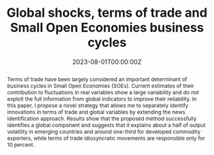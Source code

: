 ---
title: "Global shocks, terms of trade and Small Open Economies business cycles"
authors:
- admin
author_notes:
- "velasqcb@bc.edu"
date: "2023-08-01T00:00:00Z"
doi: ""

# Schedule page publish date (NOT publication's date).
#publishDate: "2023-08-01T00:00:00Z"

# Publication type.
# Legend: 0 = Uncategorized; 1 = Conference paper; 2 = Journal article;
# 3 = Preprint / Working Paper; 4 = Report; 5 = Book; 6 = Book section;
# 7 = Thesis; 8 = Patent
publication_types: ["3"]

# Publication name and optional abbreviated publication name.
#publication: "*Journal of Source Themes, 1*(1)"
#ublication_short: ""

abstract: Terms of trade have been largely considered an important determinant of business cycles in Small Open Economies (SOEs). Current estimates of their contribution to fluctuations in real variables show a large variability and do not exploit the full information from global indicators to improve their reliability. In this paper, I propose a novel strategy that allows me to separately identify innovations in terms of trade and global variables by extending the news identification approach. Results show that the proposed method successfully identifies a global component and suggests that it explains about a half of output volatility in emerging countries and around one-third for developed commodity exporters, while terms of trade idiosyncratic movements are responsible only for 10 percent.

# Summary. An optional shortened abstract.
summary: Terms of trade have been largely considered an important determinant of business cycles in Small Open Economies (SOEs). Current estimates of their contribution to fluctuations in real variables show a large variability and do not exploit the full information from global indicators to improve their reliability. In this paper, I propose a novel strategy that allows me to separately identify innovations in terms of trade and global variables by extending the news identification approach. Results show that the proposed method successfully identifies a global component and suggests that it explains about a half of output volatility in emerging countries and around one-third for developed commodity exporters, while terms of trade idiosyncratic movements are responsible only for 10 percent.

tags:
  - Business Cycles
  - Small Open Economies
  - Global shocks
  - Commodoties prices
#- Source Themes
featured: false

# links:
# - name: ""
#   url: ""
#url_pdf: 'uploads/GlobalShocksPaper.pdf'
##url_code: 'https://github.com/wowchemy/wowchemy-hugo-themes'
#url_dataset: ''
#url_poster: ''
#url_project: ''
#url_slides: ''
#url_source: ''
#url_video: ''

# Featured image
# To use, add an image named `featured.jpg/png` to your page's folder. 
image:
  caption: ''
  focal_point: ""
  preview_only: false

# Associated Projects (optional).
#   Associate this publication with one or more of your projects.
#   Simply enter your project's folder or file name without extension.
#   E.g. `internal-project` references `content/project/internal-project/index.md`.
#   Otherwise, set `projects: []`.
#projects: []

# Slides (optional).
#   Associate this publication with Markdown slides.
#   Simply enter your slide deck's filename without extension.
#   E.g. `slides: "example"` references `content/slides/example/index.md`.
#   Otherwise, set `slides: ""`.
#slides: example

#{{% callout note %}}
#Click the *Cite* button above to demo the feature to enable visitors to import publication metadata into their reference management software.
#{{% /callout %}}

#{{% callout note %}}
#Create your slides in Markdown - click the *Slides* button to check out the example.
#{{% /callout %}}

#Supplementary notes can be added here, including [code, math, and images](https://wowchemy.com/docs/writing-markdown-latex/).
---